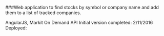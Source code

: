 ###Web application to find stocks by symbol or company name and add them to a list of tracked companies. 

AngularJS, Markit On Demand API
Initial version completed: 2/11/2016
Deployed: 
